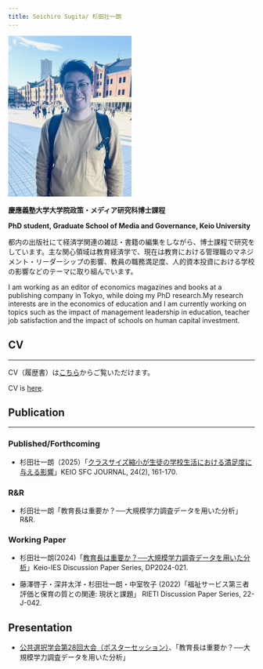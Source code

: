 ```yaml
---
title: Soichiro Sugita/ 杉田壮一朗
---
```


<img src="./thumbnail.jpeg" width="50%">


**慶應義塾大学大学院政策・メディア研究科博士課程**

**PhD student, Graduate School of Media and Governance, Keio University**

都内の出版社にて経済学関連の雑誌・書籍の編集をしながら、博士課程で研究をしています。主な関心領域は教育経済学で、現在は教育における管理職のマネジメント・リーダーシップの影響、教員の職務満足度、人的資本投資における学校の影響などのテーマに取り組んでいます。

I am working as an editor of economics magazines and books at a publishing company in Tokyo, while doing my PhD research.My research interests are in the economics of education and I am currently working on topics such as the impact of management leadership in education, teacher job satisfaction and the impact of schools on human capital investment.

## CV

___

CV（履歴書）は[こちら](./another_page.md)からご覧いただけます。

CV is [here](./another_page.md).

## Publication

___

### Published/Forthcoming

- 杉田壮一朗（2025）「[クラスサイズ縮小が生徒の学校生活における満足度に与える影響](https://gakkai.sfc.keio.ac.jp/journal/.assets/SFCJ24-2-17.pdf)」KEIO SFC JOURNAL, 24(2), 161-170.

### R&R

- 杉田壮一朗「教育長は重要か？──大規模学力調査データを用いた分析」R&R.

### Working Paper

- 杉田壮一朗(2024)「[教育長は重要か？──大規模学力調査データを用いた分析](https://ies.keio.ac.jp/upload/DP2024-021_JP.pdf)」Keio-IES Discussion Paper Series, DP2024-021.

- 藤澤啓子・深井太洋・杉田壮一朗・中室牧子 (2022)「福祉サービス第三者評価と保育の質との関連: 現状と課題」 RIETI Discussion Paper Series, 22-J-042.

## Presentation

- [公共選択学会第28回大会（ポスターセッション）](https://tiida.doshisha.ac.jp/publicchoice2024.html)、「教育長は重要か？──大規模学力調査データを用いた分析」